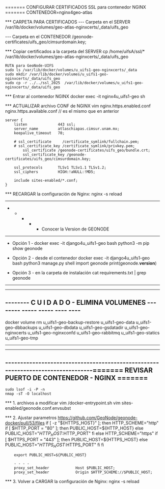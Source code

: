 
======= CONFIGURAR CERTIFICADOS SSL para contenedor NGINX =======
	CONTENEDOR=nginx4geo-atlas
	
*** CARPETA PARA CERTIFICADOS
--- Carpeta en el SERVER
	/var/lib/docker/volumes/geo-atlas-nginxcerts/_data/uifs_geo
	
--- Carpeta en el CONTENEDOR
	/geonode-certificates/uifs_geo/cimsurdomain.key;
	
*** Copiar certificados a la carpeta del SERVER
	cp /home/uifsA/ssl/* /var/lib/docker/volumes/geo-atlas-nginxcerts/_data/uifs_geo
	
	RUTA para GeoNode-UIFS
	sudo ls /var/lib/docker/volumes/u_uifs1-geo-nginxcerts/_data
	sudo mkdir /var/lib/docker/volumes/u_uifs1-geo-nginxcerts/_data/uifs_geo
	sudo cp -r ../../ssl_2025  /var/lib/docker/volumes/u_uifs1-geo-nginxcerts/_data/uifs_geo

*** Entrar al contenedor NGINX 
	docker exec -it nginx4u_uifs1-geo sh

*** ACTUALIZAR archivo CONF de NGINX
	vim nginx.https.enabled.conf
		nginx.https.available.conf // es el mismo que en anterior


	server {
	    listen              443 ssl;
	    server_name         atlaschiapas.cimsur.unam.mx;
	    keepalive_timeout   70;

	    # ssl_certificate     /certificate_symlink/fullchain.pem;
	    # ssl_certificate_key /certificate_symlink/privkey.pem;
			ssl_certificate /geonode-certificates/uifs_geo/bundle.crt;
			ssl_certificate_key /geonode-certificates/uifs_geo/cimsurdomain.key;

	    ssl_protocols       TLSv1 TLSv1.1 TLSv1.2;
	    ssl_ciphers         HIGH:!aNULL:!MD5;

	    include sites-enabled/*.conf;
	}

*** RECARGAR la configuración de Nginx: 
		nginx -s reload



--------------------------------------------------------------------------------
- - - - - Conocer la Version de GEONODE
--------------------------------------------------------------------------------
- Opción 1 - 
    docker exec -it django4u_uifs1-geo bash
    python3 -m pip show geonode

- Opción 2 - desde el contenedor
    docker exec -it django4u_uifs1-geo bash
    python3 manage.py shell
    import geonode
    print(geonode.__version__)

- Opción 3 - en la carpeta de instalación
    cat requirements.txt | grep geonode


---------------------------------------------------------------------------------
---------------------------------------------------------------------------------
--------   C U I D A D O - ELIMINA VOLUMENES --- ----- ----- ----- ---- ---- 
---------------------------------------------------------------------------------

docker volume rm  u_uifs1-geo-backup-restore u_uifs1-geo-data u_uifs1-geo-dbbackups u_uifs1-geo-dbdata u_uifs1-geo-gsdatadir u_uifs1-geo-nginxcerts u_uifs1-geo-nginxconfd u_uifs1-geo-rabbitmq u_uifs1-geo-statics u_uifs1-geo-tmp

---------------------------------------------------------------------------------
---------------------------------------------------------------------------------

 

 --------------------------------------------------------------------------------======= REVISAR PUERTO DE CONTENEDOR - NGINX =======
---------------------------------------------------------------------------------

	sudo lsof -i -P -n
	nmap -sT -O localhost


*** 1. archivos a modificar
	vim /docker-entrypoint.sh
	vim sites-enabled/geonode.conf.envsubst


*** 2. Ajustar parametros 
	https://github.com/GeoNode/geonode-docker/pull/53/files
	if [ -z "${HTTPS_HOST}" ]; then
			HTTP_SCHEME="http"
			if [ $HTTP_PORT = "80" ]; then
				PUBLIC_HOST=${HTTP_HOST}
			else
				PUBLIC_HOST="$HTTP_HOST:$HTTP_PORT"
			fi
	else
			HTTP_SCHEME="https"
			if [ $HTTPS_PORT = "443" ]; then
				PUBLIC_HOST=${HTTPS_HOST}
			else
				PUBLIC_HOST="$HTTPS_HOST:$HTTPS_PORT"
			fi
	fi
		
		export PUBLIC_HOST=${PUBLIC_HOST}
		
		- - - -
		proxy_set_header            Host $PUBLIC_HOST;
	  	proxy_set_header            Origin $HTTP_SCHEME://$PUBLIC_HOST;
 
 
*** 3. Volver a CARGAR la configuración de Nginx: 
	nginx -s reload


